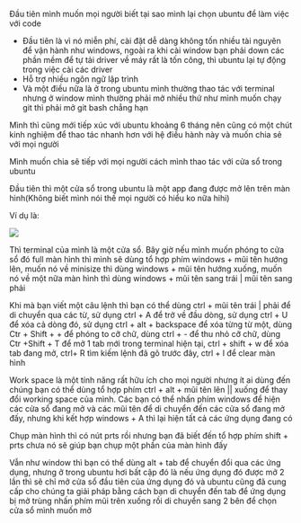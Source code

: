 Đầu tiên mình muốn mọi người biết tại sao mình lại chọn ubuntu để làm việc với code 
* Đầu tiên là vì nó miễn phí, cài đặt dễ dàng không tốn nhiều tài nguyên để vận hành như windows, ngoài ra khi cài window bạn phải down các phần mềm để tự tải driver về máy rất là tốn công, thì ubuntu lại tự động trong việc cài các driver 
* Hỗ trợ nhiều ngôn ngữ lập trình
* Và một điều nữa là ở trong ubuntu mình thường thao tác với terminal nhưng ở window mình thường phải mở nhiều thứ như mình muốn chạy git thì phải mở git bash chẳng hạn 

Mình thì cũng mới tiếp xúc với ubuntu khoảng 6 tháng nên cũng có một chút kinh nghiệm để thao tác nhanh hơn với hệ điều hành này và muốn chia sẻ với mọi người

Mình muốn chia sẽ tiếp với mọi người cách mình thao tác với cửa sổ trong ubuntu

Đầu tiên thì một cửa sổ trong ubuntu là một app đang được mở lên trên màn hình(Không biết mình nói thế mọi người có hiểu ko nữa hihi)

Ví dụ là: 

![](https://images.viblo.asia/9a867408-3c8d-4c5c-901d-b1efdb7ab773.png)

Thì terminal của mình là một cửa sổ. Bây giờ nếu mình muốn phóng to cửa sổ đó full màn hình thì mình sẽ dùng tổ hợp phím windows + mũi tên hướng lên, muốn nó về minisize thì dùng windows + mũi tên hướng xuống, muốn nó về một nữa màn hình thì dùng windows + mũi tên sang trái | mũi tên sang phải

Khi mà bạn viết một câu lệnh thì bạn có thể dùng ctrl + mũi tên trái | phải để di chuyển qua các từ, sử dụng ctrl + A để trở về đầu dòng, sử dụng ctrl + U để xóa cả dòng đó, sử dụng ctrl + alt + backspace để xóa từng từ một, dùng Ctr + Shift + + để phóng to cỡ chữ, dùng ctrl +  -  để thu nhỏ cỡ chữ, dùng Ctr +Shift + T để mở 1 tab mới trong terminal hiện tại, ctrl + shift + w để xóa tab đang mở, ctrl+ R tìm kiếm lệnh đã gõ trước đây, ctrl + l để clear màn hình

Work space là một tính năng rất hữu ích cho mọi người nhưng ít ai dùng đến chúng bạn có thể dùng tổ hợp phím ctrl + alt + mũi tên lên || xuống để thay đổi working space của mình. 
Các bạn có thể nhấn phím windows để hiện các cửa sổ đang mở và các mũi tên để di chuyển đến các cửa sổ đang mở đấy, nhưng khi kết hợp windows + A thì lại hiện tất cả các ứng dụng đang có


Chụp màn hình thì có nút prts rồi nhưng bạn đã biết đến tổ hợp phím shift + prts chưa nó sẽ giúp bạn chụp một phần của màn hình đấy

Vẫn như window thì bạn có thể dùng alt + tab để chuyển đổi qua các ứng dụng, nhưng ở trong ubuntu hơi bất cập đó là nếu ứng dụng đó được mở 2 lần thì sẽ chỉ mở cửa sổ đầu tiên của ứng dụng đó và ubuntu cũng đã cung cấp cho chúng ta giải pháp bằng cách bạn di chuyển đến tab để ứng dụng bị mở trùng nhấn phím mũi trên xuống rồi di chuyển sang 2 bên để chọn cửa sổ mình muốn mở